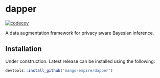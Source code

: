 # dapper
<!-- badges: start -->
[![codecov](https://codecov.io/gh/mango-empire/dapper/graph/badge.svg?token=GP7KF5RR3O)](https://app.codecov.io/gh/mango-empire/dapper)
<!-- badges: end -->

A data augmentation framework for privacy aware Bayesian inference.

## Installation
Under construction. Latest release can be installed using the following: 

``` r
devtools::install_github("mango-empire/dapper")
```
